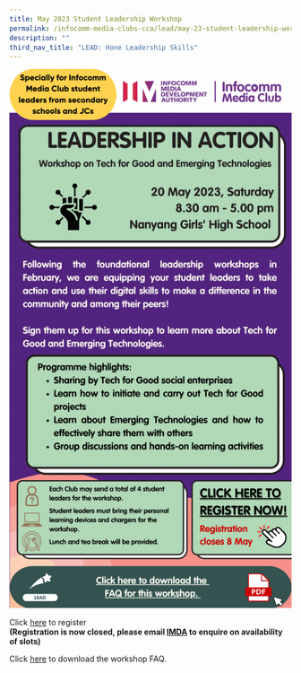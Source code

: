 ```yaml
---
title: May 2023 Student Leadership Workshop
permalink: /infocomm-media-clubs-cca/lead/may-23-student-leadership-workshop/
description: ""
third_nav_title: "LEAD: Hone Leadership Skills"
---
```

![](/images/Icmclub/leadership%20in%20action%20edm.png)

Click [here](https://form.gov.sg/64363a8e27d3a2001200341b) to register <br>**(Registration is now closed, please email [IMDA](mailto:imda_codesg@imda.gov.sg) to enquire on availability of slots)**

Click [here](https://go.gov.sg/lead-leadership-in-action-workshop-faq) to download the workshop FAQ.